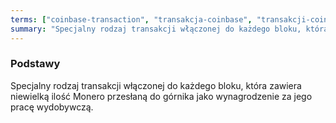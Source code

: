 ```yaml
---
terms: ["coinbase-transaction", "transakcja-coinbase", "transakcji-coinbase", "transakcją-coinbase", "transakcję-coinbase"]
summary: "Specjalny rodzaj transakcji włączonej do każdego bloku, która zawiera niewielką ilość Monero przesłaną do górnika jako wynagrodzenie za jego pracę wydobywczą."
---
```


### Podstawy

Specjalny rodzaj transakcji włączonej do każdego bloku, która zawiera niewielką ilość Monero przesłaną do górnika jako wynagrodzenie za jego pracę wydobywczą.
